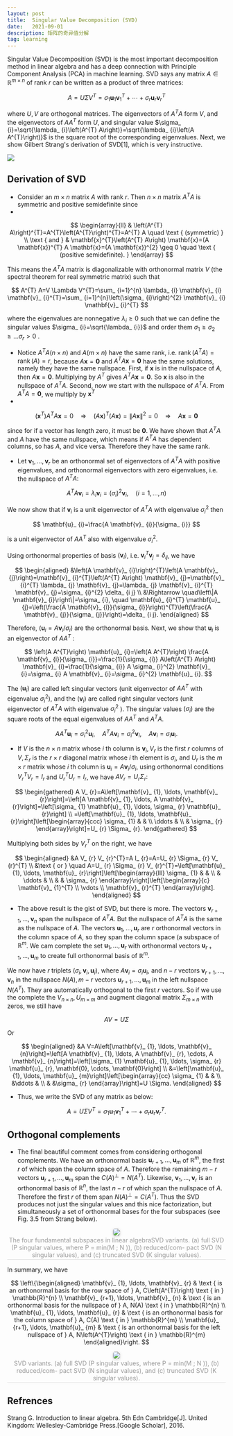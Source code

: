 ```yaml
---
layout: post
title:  Singular Value Decomposition (SVD)
date:   2021-09-01 
description: 矩阵的奇异值分解
tag: learning
---
```


Singular Value Decomposition (SVD) is the most important decomposition method in linear algebra and has a deep connection with Principle Component Analysis (PCA) in machine learning. SVD says any matrix $A \in \mathbb{R}^{m \times n}$ of rank $r$ can be written as a product of three matrices:

$$
A=U \Sigma V^{T}=\sigma_ {1} \mathbf{u}_ {1} \mathbf{v}_ {1}^{T}+\cdots+\sigma_ {r} \mathbf{u}_ {r} \mathbf{v}_ {r}^{T}
$$

where $U, V$ are orthogonal matrices. The eigenvectors of $A^{T} A$ form $V$, and the eigenvectors of $A A^{T}$ form $U$, and singular value $\sigma_ {i}=\sqrt{\lambda_ {i}\left(A^{T} A\right)}=\sqrt{\lambda_ {i}\left(A A^{T}\right)}$ is the square root of the corresponding eigenvalues. Next, we show Gilbert Strang's derivation of $\mathrm{SVD}$[1], which is very instructive.

<img src="https://suifeng2020.github.io/images/posts/SVD/SVD_1.jpg"/>

## Derivation of SVD

- Consider an $m \times n$ matrix $A$ with rank $r$. Then $n \times n$ matrix $A^{T} A$ is symmetric and positive semidefinite since
- 
$$
\begin{array}{ll} 
& \left(A^{T} A\right)^{T}=A^{T}\left(A^{T}\right)^{T}=A^{T} A \quad \text { (symmetric) } \\
\text { and } & \mathbf{x}^{T}\left(A^{T} A\right) \mathbf{x}=(A \mathbf{x})^{T} A \mathbf{x}=(A \mathbf{x})^{2} \geq 0 \quad \text { (positive semidefinite). }
\end{array}
$$

This means the $A^{T} A$ matrix is diagonalizable with orthonormal matrix $V$ (the spectral theorem for real symmetric matrix) such that

$$
A^{T} A=V \Lambda V^{T}=\sum_ {i=1}^{n} \lambda_ {i} \mathbf{v}_ {i} \mathbf{v}_ {i}^{T}=\sum_ {i=1}^{n}\left(\sigma_ {i}\right)^{2} \mathbf{v}_ {i} \mathbf{v}_ {i}^{T}
$$

where the eigenvalues are nonnegative $\lambda_ {i} \geq 0$ such that we can define the singular values $\sigma_ {i}=\sqrt{\lambda_ {i}}$ and order them $\sigma_ {1} \geq \sigma_ {2} \geq \ldots \sigma_ {r}>0$ .

- Notice $A^{T} A(n \times n)$ and $A(m \times n)$ have the same rank, i.e. $\operatorname{rank}\left(A^{T} A\right)=\operatorname{rank}(A)=r$, because $A \mathbf{x}=\mathbf{0}$ and $A^{T} A \mathbf{x}=\mathbf{0}$ have the same solutions, namely they have the same nullspace. First, if $\mathbf{x}$ is in the nullspace of $A$, then $A \mathbf{x}=\mathbf{0} .$ Multiplying by $A^{T}$ gives $A^{T} A \mathbf{x}=\mathbf{0} .$ So $\mathbf{x}$ is also in the nullspace of $A^{T} A$. Second, now we start with the nullspace of $A^{T} A$. From $A^{T} A=\mathbf{0}$, we multiply by $\mathbf{x}^{T}$
- 
$$
\left(\mathbf{x}^{T}\right) A^{T} A \mathbf{x}=0 \quad \Rightarrow \quad(A \mathbf{x})^{T}(A \mathbf{x})=\|A \mathbf{x}\|^{2}=0 \quad \Rightarrow \quad A \mathbf{x}=\mathbf{0}
$$

since for if a vector has length zero, it must be $\mathbf{0}$. We have shown that $A^{T} A$ and $A$ have the same nullspace, which means if $A^{T} A$ has dependent columns, so has $A$, and vice versa. Therefore they have the same rank.

- Let $\mathbf{v}_ {1}, \ldots, \mathbf{v}_ {r}$ be an orthonormal set of eigenvectors of $A^{T} A$ with positive eigenvalues, and orthonormal eigenvectors with zero eigenvalues, i.e. the nullspace of $A^{T} A:$

$$
A^{T} A \mathbf{v}_ {i}=\lambda_ {i} \mathbf{v}_ {i}=\left(\sigma_ {i}\right)^{2} \mathbf{v}_ {i}, \quad(i=1, \ldots, n)
$$

We now show that if $\mathbf{v}_ {i}$ is a unit eigenvector of $A^{T} A$ with eigenvalue $\sigma_ {i}^{2}$ then

$$
\mathbf{u}_ {i}=\frac{A \mathbf{v}_ {i}}{\sigma_ {i}}
$$

is a unit eigenvector of $A A^{T}$ also with eigenvalue $\sigma_ {i}^{2}$.

Using orthonormal properties of basis $(\mathbf{v}_ {i})$, i.e. $\mathbf{v}_ {i}^{T} \mathbf{v}_ {j}=\delta_ {i j}$, we have

$$
\begin{aligned}
&\left(A \mathbf{v}_ {i}\right)^{T}\left(A \mathbf{v}_ {j}\right)=\mathbf{v}_ {i}^{T}\left(A^{T} A\right) \mathbf{v}_ {j}=\mathbf{v}_ {i}^{T} \lambda_ {j} \mathbf{v}_ {j}=\lambda_ {j} \mathbf{v}_ {i}^{T} \mathbf{v}_ {j}=\sigma_ {i}^{2} \delta_ {i j} \\
&\Rightarrow \quad\left\|A \mathbf{v}_ {i}\right\|=\sigma_ {i}, \quad \mathbf{u}_ {i}^{T} \mathbf{u}_ {j}=\left(\frac{A \mathbf{v}_ {i}}{\sigma_ {i}}\right)^{T}\left(\frac{A \mathbf{v}_ {j}}{\sigma_ {j}}\right)=\delta_ {i j}.
\end{aligned}
$$

Therefore, $(\mathbf{u}_ {i}=A \mathbf{v}_ {i} / \sigma_ {i})$ are the orthonormal basis. Next, we show that $\mathbf{u}_ {i}$ is an eigenvector of $A A^{T}$ :

$$
\left(A A^{T}\right) \mathbf{u}_ {i}=\left(A A^{T}\right) \frac{A \mathbf{v}_ {i}}{\sigma_ {i}}=\frac{1}{\sigma_ {i}} A\left(A^{T} A\right) \mathbf{v}_ {i}=\frac{1}{\sigma_ {i}} A \sigma_ {i}^{2} \mathbf{v}_ {i}=\sigma_ {i} A \mathbf{v}_ {i}=\sigma_ {i}^{2} \mathbf{u}_ {i}.
$$

The $(\mathbf{u}_ {i})$ are called left singular vectors (unit eigenvector of $A A^{T}$ with eigenvalue $\left.\sigma_ {i}^{2}\right)$, and the $(\mathbf{v}_ {i})$ are called right singular vectors (unit eigenvector of $A^{T} A$ with eigenvalue $\sigma_ {i}^{2}$ ). The singular values $(\sigma_ {i})$ are the square roots of the equal eigenvalues of $A A^{T}$ and $A^{T} A$.

$$
A A^{T} \mathbf{u}_ {i}=\sigma_ {i}^{2} \mathbf{u}_ {i}, \quad A^{T} A \mathbf{v}_ {i}=\sigma_ {i}^{2} \mathbf{v}_ {i}, \quad A \mathbf{v}_ {i}=\sigma_ {i} \mathbf{u}_ {i}.
$$

- If $V$ is the $n \times n$ matrix whose $i$ th column is $\mathbf{v}_ {i}, V_ {r}$ is the first $r$ columns of $V, \Sigma_ {r}$ is the $r \times r$ diagonal matrix whose $i$ th element is $\sigma_ {i}$, and $U_ {r}$ is the $m \times r$ matrix whose $i$ th column is $\mathbf{u}_ {i}=A \mathbf{v}_ {i} / \sigma_ {i}$, using orthonormal conditions $V_ {r}^{T} V_ {r}=I_ {r}$ and $U_ {r}^{T} U_ {r}=I_ {r}$, we have $A V_ {r}=U_ {r} \Sigma_ {r}:$

$$
\begin{gathered}
A V_ {r}=A\left[\mathbf{v}_ {1}, \ldots, \mathbf{v}_ {r}\right]=\left[A \mathbf{v}_ {1}, \ldots, A \mathbf{v}_ {r}\right]=\left[\sigma_ {1} \mathbf{u}_ {1}, \ldots, \sigma_ {r} \mathbf{u}_ {r}\right] \\
=\left[\mathbf{u}_ {1}, \ldots, \mathbf{u}_ {r}\right]\left[\begin{array}{ccc}
\sigma_ {1} & & \\
\ddots & \\
& \sigma_ {r}
\end{array}\right]=U_ {r} \Sigma_ {r}.
\end{gathered}
$$

Multiplying both sides by $V_ {r}^{T}$ on the right, we have

$$
\begin{aligned}
&A V_ {r} V_ {r}^{T}=A I_ {r}=A=U_ {r} \Sigma_ {r} V_ {r}^{T} \\
&\text { or } \quad A=U_ {r} \Sigma_ {r} V_ {r}^{T}=\left[\mathbf{u}_ {1}, \ldots, \mathbf{u}_ {r}\right]\left[\begin{array}{lll}
\sigma_ {1} & & \\
& \ddots & \\
& & \sigma_ {r}
\end{array}\right]\left[\begin{array}{c}
\mathbf{v}_ {1}^{T} \\
\vdots \\
\mathbf{v}_ {r}^{T}
\end{array}\right].
\end{aligned}
$$

- The above result is the gist of SVD, but there is more. The vectors $\mathbf{v}_ {r+1}, \ldots, \mathbf{v}_ {n}$ span the nullspace of $A^{T} A .$ But the nullspace of $A^{T} A$ is the same as the nullspace of $A$. The vectors $\mathbf{u}_ {1}, \ldots, \mathbf{u}_ {r}$ are $r$ orthonormal vectors in the column space of $A$, so they span the column space (a subspace of $\mathbb{R}^{m}$. We cam complete the set $\mathbf{u}_ {1}, \ldots, \mathbf{u}_ {r}$ with orthonormal vectors $\mathbf{u}_ {r+1}, \ldots, \mathbf{u}_ {m}$ to create full orthonormal basis of $\mathbb{R}^{m}$.

We now have $r$ triplets $\left(\sigma_ {i}, \mathbf{v}_ {i}, \mathbf{u}_ {i}\right)$, where $A \mathbf{v}_ {i}=\sigma_ {i} \mathbf{u}_ {i}$, and $n-r$ vectors $\mathbf{v}_ {r+1}, \ldots, \mathbf{v}_ {n}$ in the nullspace $N(A), m-r$ vectors $\mathbf{u}_ {r+1}, \ldots, \mathbf{u}_ {m}$ in the left nullspace $N(A^{T})$. They are automatically orthogonal to the first $r$ vectors. So if we use the complete the $V_ {n \times n}, U_ {m \times m}$ and augment diagonal matrix $\Sigma_ {m \times n}$ with zeros, we still have

$$
A V=U \Sigma
$$

Or

$$
\begin{aligned}
&A V=A\left[\mathbf{v}_ {1}, \ldots, \mathbf{v}_ {n}\right]=\left[A \mathbf{v}_ {1}, \ldots, A \mathbf{v}_ {r}, \cdots, A \mathbf{v}_ {n}\right]=\left[\sigma_ {1} \mathbf{u}_ {1}, \ldots, \sigma_ {r} \mathbf{u}_ {r}, \mathbf{0}, \cdots, \mathbf{0}\right] \\
&=\left[\mathbf{u}_ {1}, \ldots, \mathbf{u}_ {m}\right]\left[\begin{array}{cc}
\sigma_ {1} & & \\
&\ddots & \\
& &\sigma_ {r}
\end{array}\right]=U \Sigma.
\end{aligned}
$$

- Thus, we write the SVD of any matrix as below:

$$
A=U \Sigma V^{T}=\sigma_ {1} \mathbf{u}_ {1} \mathbf{v}_ {1}^{T}+\cdots+\sigma_ {r} \mathbf{u}_ {r} \mathbf{v}_ {r}^{T}.
$$

## Orthogonal complements

- The final beautiful comment comes from considering orthogonal complements. We have an orthonormal basis $\mathbf{u}_ {r+1}, \ldots, \mathbf{u}_ {m}$ of $\mathbb{R}^{m}$, the first $r$ of which span the column space of $A$. Therefore the remaining $m-r$ vectors $\mathbf{u}_ {r+1}, \ldots, \mathbf{u}_ {m}$ span the $C(A)^{\perp}=N\left(A^{T}\right) .$ Likewise, $\mathbf{v}_ {1}, \ldots, \mathbf{v}_ {r}$ is an orthonormal basis of $\mathbb{R}^{n}$, the last $n-r$ of which span the nullspace of $A$. Therefore the first $r$ of them span $N(A)^{\perp}=C\left(A^{T}\right)$. Thus the SVD produces not just the singular values and this nice factorization, but simultaneously a set of orthonormal bases for the four subspaces (see Fig. $3.5$ from Strang below).

<center>
    <img style="border-radius: 0.3125em;
    box-shadow: 0 2px 4px 0 rgba(34,36,38,.12),0 2px 10px 0 rgba(34,36,38,.08);" 
    src="https://suifeng2020.github.io/images/posts/SVD/SVD_2.jpg">
    <br>
    <div style="color:orange; border-bottom: 1px solid #d9d9d9;
    display: inline-block;
    color: #999;
    padding: 2px;">The four fundamental subspaces in linear algebraSVD variants. (a) full SVD (P singular values, where P = min(M ; N )), (b) reduced/com- pact SVD (N singular values), and (c) truncated SVD (K singular values).</div>
</center>

In summary, we have

$$
\left\{\begin{aligned}
\mathbf{v}_ {1}, \ldots, \mathbf{v}_ {r} & \text { is an orthonormal basis for the row space of } A, C\left(A^{T}\right) \text { in } \mathbb{R}^{n} \\
\mathbf{v}_ {r+1}, \ldots, \mathbf{v}_ {n} & \text { is an orthonormal basis for the nullspace of } A, N(A) \text { in } \mathbb{R}^{n} \\
\mathbf{u}_ {1}, \ldots, \mathbf{u}_ {r} & \text { is an orthonormal basis for the column space of } A, C(A) \text { in } \mathbb{R}^{m} \\
\mathbf{u}_ {r+1}, \ldots, \mathbf{u}_ {m} & \text { is an orthonormal basis for the left nullspace of } A, N\left(A^{T}\right) \text { in } \mathbb{R}^{m}
\end{aligned}\right.
$$

<center>
    <img style="border-radius: 0.3125em;
    box-shadow: 0 2px 4px 0 rgba(34,36,38,.12),0 2px 10px 0 rgba(34,36,38,.08);" 
    src="https://suifeng2020.github.io/images/posts/SVD/SVD_3.jpg">
    <br>
    <div style="color:orange; border-bottom: 1px solid #d9d9d9;
    display: inline-block;
    color: #999;
    padding: 2px;">SVD variants. (a) full SVD (P singular values, where P = min(M ; N )), (b) reduced/com- pact SVD (N singular values), and (c) truncated SVD (K singular values).</div>
</center>

## Refrences

Strang G. Introduction to linear algebra. 5th Edn Cambridge[J]. United Kingdom: Wellesley-Cambridge Press.[Google Scholar], 2016.


